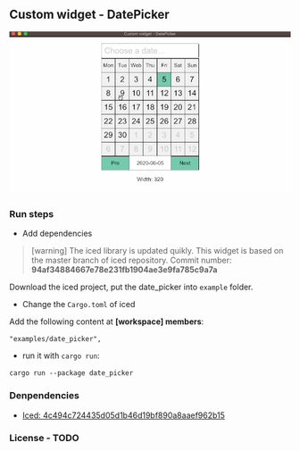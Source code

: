 ## Custom widget - DatePicker

![](./images/date_picker.gif)

### Run steps

- Add dependencies

>[warning] The iced library is updated quikly. This widget is based on the master branch of iced repository. Commit number: **94af34884667e78e231fb1904ae3e9fa785c9a7a**

Download the iced project, put the date_picker into ```example``` folder.

- Change the ```Cargo.toml``` of iced

Add the following content at **[workspace] members**:
```
"examples/date_picker",
```

- run it with `cargo run`:
```
cargo run --package date_picker
```

### Denpendencies

- [Iced: 4c494c724435d05d1b46d19bf890a8aaef962b15](https://github.com/hecrj/iced/tree/4c494c724435d05d1b46d19bf890a8aaef962b15)

### License - TODO

[`main`]: src/main.rs
